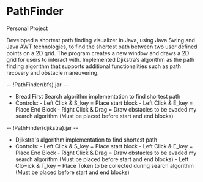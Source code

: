 # PathFinder
Personal Project

Developed a shortest path finding visualizer in Java, using Java Swing and Java AWT technologies, to find the shortest path between two user defined points on a 2D grid. The program creates a new window and draws a 2D grid  for users to interact with.
Implemented Djikstra’s algorithm as the path finding algorithm that supports additional functionalities such as path recovery and obstacle maneuvering. 

-- !PathFinder(bfs).jar --
 - Bread First Search algorithm implementation to find shortest path
 - Controls:
        - Left Click & S_key = Place start block
        - Left Click & E_key = Place End Block
        - Right Click & Drag = Draw obstacles to be evaded my search algorithm (Must be placed before start and end blocks)
        
        
-- !PathFinder(djikstra).jar --
 - Djikstra's algorithm implementation to find shortest path
 - Controls:
        - Left Click & S_key = Place start block
        - Left Click & E_key = Place End Block
        - Right Click & Drag = Draw obstacles to be evaded my search algorithm (Must be placed before start and end blocks)
        - Left Clo=ick & T_key = Place Token to be collected during search algorithm (Must be placed before start and end blocks)
